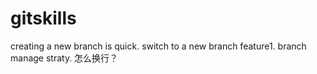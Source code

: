 # gitskills
creating a new branch is quick.
switch to a new branch feature1.
branch manage straty.
怎么换行？
